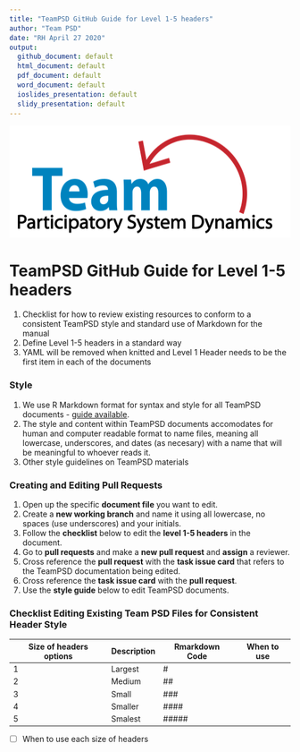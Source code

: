 ```yaml
---
title: "TeamPSD GitHub Guide for Level 1-5 headers"
author: "Team PSD"
date: "RH April 27 2020"
output: 
  github_document: default
  html_document: default
  pdf_document: default
  word_document: default
  ioslides_presentation: default
  slidy_presentation: default
---
```


<img src = "https://github.com/lzim/teampsd/blob/teampsd_style/teampsd_logo/team_psd_logo_sm.png"
     height = "200" width = "600">  


# TeamPSD GitHub Guide for Level 1-5 headers 
1. Checklist for how to review existing resources to conform to a consistent TeamPSD style and standard use of Markdown for the manual
2. Define Level 1-5 headers in a standard way
3. YAML will be removed when knitted and Level 1 Header needs to be the first item in each of the documents

### **Style**
1. We use R Markdown format for syntax and style for all TeamPSD documents - [guide available](https://rmarkdown.rstudio.com/).  
2. The style and content within TeamPSD documents accomodates for human and computer readable format to name files, meaning all lowercase, underscores, and dates (as necesary) with a name that will be meaningful to whoever reads it. 
3. Other style guidelines on TeamPSD materials 

### **Creating and Editing Pull Requests**
1. Open up the specific **document file** you want to edit.  
2. Create a **new working branch** and name it using all lowercase, no spaces (use underscores) and your initials.
3. Follow the **checklist** below to edit the **level 1-5 headers** in the document.
3. Go to **pull requests** and  make a **new pull request** and **assign** a reviewer. 
4. Cross reference the **pull request** with the **task issue card** that refers to the TeamPSD documentation being edited.
5. Cross reference the **task issue card** with the **pull request**.
6. Use the **style guide** below to edit TeamPSD documents. 

### **Checklist Editing Existing Team PSD Files for Consistent Header Style**  

Size of headers options | Description | Rmarkdown Code | When to use
-- | -- | -- | --
1 | Largest | # |  
2 | Medium | ## |  
3 | Small | ### |  
4 | Smaller | #### |  
5 | Smalest | ##### |  


- [ ] When to use each size of headers

